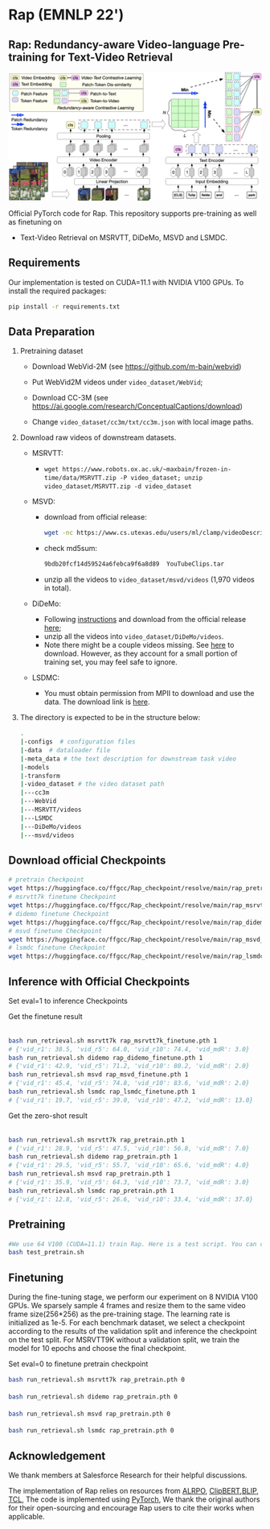 # Rap (EMNLP 22')

## Rap: Redundancy-aware Video-language Pre-training for Text-Video Retrieval

<img src="Rap_arch.png" width="750">

Official PyTorch code for Rap. This repository supports pre-training as well as finetuning on 
- Text-Video Retrieval on MSRVTT, DiDeMo, MSVD and LSMDC.

## Requirements
Our implementation is tested on CUDA=11.1 with NVIDIA V100 GPUs. To install the required packages:

```bash
pip install -r requirements.txt
```


## Data Preparation 
1. Pretraining dataset

    - Download WebVid-2M (see https://github.com/m-bain/webvid)
    - Put WebVid2M videos under `video_dataset/WebVid`;
    
    - Download CC-3M (see https://ai.google.com/research/ConceptualCaptions/download)
    - Change `video_dataset/cc3m/txt/cc3m.json` with local image paths.
 
2. Download raw videos of downstream datasets.

   - MSRVTT:
     - `wget https://www.robots.ox.ac.uk/~maxbain/frozen-in-time/data/MSRVTT.zip -P video_dataset; unzip video_dataset/MSRVTT.zip -d video_dataset`

    - MSVD:
      - download from official release:
  
        ```bash
        wget -nc https://www.cs.utexas.edu/users/ml/clamp/videoDescription/YouTubeClips.tar
        ```
      - check md5sum:
      
        ```bash
        9bdb20fcf14d59524a6febca9f6a8d89  YouTubeClips.tar
        ```
      - unzip all the videos to `video_dataset/msvd/videos` (1,970 videos in total).

    - DiDeMo:
       - Following [instructions](https://github.com/LisaAnne/LocalizingMoments/blob/master/README.md) and download from the official release [here](https://drive.google.com/drive/u/1/folders/1_oyJ5rQiZboipbMl6tkhY8v0s9zDkvJc);
       - unzip all the videos into `video_dataset/DiDeMo/videos`.
       - Note there might be a couple videos missing. See [here](https://github.com/LisaAnne/LocalizingMoments/blob/master/README.md#getting-the-videos) to download. However, as they account for a small portion of training set, you may feel safe to ignore.
       <!-- - Convert all the DiDeMo videos into `*.mp4` format using e.g. [`ffmpeg`](https://askubuntu.com/questions/396883/how-to-simply-convert-video-files-i-e-mkv-to-mp4). -->

    - LSDMC:
      - You must obtain permission from MPII to download and use the data. The download link is [here](https://sites.google.com/site/describingmovies/download).



3. The directory is expected to be in the structure below:
    ```bash
    .
    |-configs  # configuration files
    |-data  # dataloader file
    |-meta_data # the text description for downstream task video
    |-models
    |-transform 
    |-video_dataset # the video dataset path
    |---cc3m
    |---WebVid
    |---MSRVTT/videos
    |---LSMDC
    |---DiDeMo/videos
    |---msvd/videos
    ```
## Download official Checkpoints

  ```bash
  # pretrain Checkpoint
  wget https://huggingface.co/ffgcc/Rap_checkpoint/resolve/main/rap_pretrain.pth
  # msrvtt7k finetune Checkpoint
  wget https://huggingface.co/ffgcc/Rap_checkpoint/resolve/main/rap_msrvtt7k_finetune.pth
  # didemo finetune Checkpoint
  wget https://huggingface.co/ffgcc/Rap_checkpoint/resolve/main/rap_didemo_finetune.pth
  # msvd finetune Checkpoint
  wget https://huggingface.co/ffgcc/Rap_checkpoint/resolve/main/rap_msvd_finetune.pth
  # lsmdc finetune Checkpoint
  wget https://huggingface.co/ffgcc/Rap_checkpoint/resolve/main/rap_lsmdc_finetune.pth
  ```

## Inference with Official Checkpoints

Set eval=1 to inference Checkpoints

Get the finetune result
  ```bash
  
  bash run_retrieval.sh msrvtt7k rap_msrvtt7k_finetune.pth 1
  # {'vid_r1': 38.5, 'vid_r5': 64.0, 'vid_r10': 74.4, 'vid_mdR': 3.0}
  bash run_retrieval.sh didemo rap_didemo_finetune.pth 1
  # {'vid_r1': 42.9, 'vid_r5': 71.2, 'vid_r10': 80.2, 'vid_mdR': 2.0}
  bash run_retrieval.sh msvd rap_msvd_finetune.pth 1
  # {'vid_r1': 45.4, 'vid_r5': 74.8, 'vid_r10': 83.6, 'vid_mdR': 2.0}
  bash run_retrieval.sh lsmdc rap_lsmdc_finetune.pth 1
  # {'vid_r1': 19.7, 'vid_r5': 39.0, 'vid_r10': 47.2, 'vid_mdR': 13.0}
  ```
Get the zero-shot result
  ```bash
  
  bash run_retrieval.sh msrvtt7k rap_pretrain.pth 1
  # {'vid_r1': 28.9, 'vid_r5': 47.5, 'vid_r10': 56.8, 'vid_mdR': 7.0}
  bash run_retrieval.sh didemo rap_pretrain.pth 1
  # {'vid_r1': 29.5, 'vid_r5': 55.7, 'vid_r10': 65.6, 'vid_mdR': 4.0}
  bash run_retrieval.sh msvd rap_pretrain.pth 1
  # {'vid_r1': 35.9, 'vid_r5': 64.3, 'vid_r10': 73.7, 'vid_mdR': 3.0}
  bash run_retrieval.sh lsmdc rap_pretrain.pth 1
  # {'vid_r1': 12.8, 'vid_r5': 26.6, 'vid_r10': 33.4, 'vid_mdR': 37.0}
  ```


## Pretraining 

  ```bash
  #We use 64 V100 (CUDA=11.1) train Rap. Here is a test script. You can change it to a multi-node version.
  bash test_pretrain.sh
  ```

## Finetuning

During the fine-tuning stage, we perform our experiment on 8 NVIDIA V100 GPUs. We sparsely sample 4 frames and resize them to the same video frame size(256*256) as the pre-training stage. The learning rate is initialized as 1e-5. For each benchmark dataset, we select a checkpoint according to the results of the validation split and inference the checkpoint on the test split. For MSRVTT9K without a validation split, we train the model for 10 epochs and choose the final checkpoint.

Set eval=0 to finetune pretrain checkpoint
  ```bash
  bash run_retrieval.sh msrvtt7k rap_pretrain.pth 0

  bash run_retrieval.sh didemo rap_pretrain.pth 0

  bash run_retrieval.sh msvd rap_pretrain.pth 0

  bash run_retrieval.sh lsmdc rap_pretrain.pth 0
  ```



## Acknowledgement
We thank members at Salesforce Research for their helpful discussions.

The implementation of Rap relies on resources from [ALRPO](https://github.com/salesforce/ALPRO), [ClipBERT](https://github.com/jayleicn/ClipBERT),[BLIP](https://github.com/salesforce/BLIP),
[TCL](https://github.com/uta-smile/TCL), The code is implemented using [PyTorch](https://github.com/pytorch/pytorch), We thank the original authors for their open-sourcing and encourage Rap users to cite their works when applicable.

